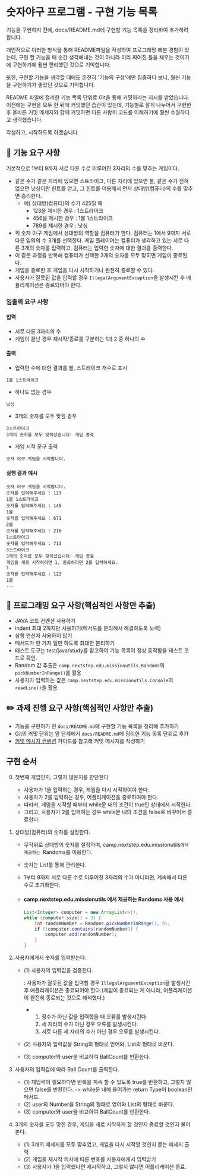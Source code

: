 # 숫자야구 프로그램 - 구현 기능 목록

 기능을 구현하지 전에, docs/README.md에 구현할 기능 목록을 정리하여 추가하려 합니다.

 개인적으로 이러한 방식을 통해 README파일을 작성하여 프로그래밍 해본 경험이 있는데, 구현 할 기능을 매 순간 생각해내는 것이 아니라 미리 짜여진 틀을 채우는 것이기에 구현하기에 훨씬 편리했던 것으로 기억합니다.

 또한, 구현할 기능을 생각할 때에도 온전히 '기능의 구성'에만 집중하다 보니, 훨씬 기능을 구현하기가 좋았던 것으로 기억합니다.

 README 파일에 정리한 기능 목록 단위로 Git을 통해 커밋하라는 지시를 받았습니다. 이전에는 구현을 모두 한 뒤에 커밋했던 습관이 있는데, 기능별로 잘게 나누어서 구현한 후 올바른 커밋 메세지와 함께 커밋하면 다른 사람이 코드를 이해하기에 훨씬 수월하다고 생각했습니다.

 각설하고, 시작하도록 하겠습니다.





## 🚀 기능 요구 사항

기본적으로 1부터 9까지 서로 다른 수로 이루어진 3자리의 수를 맞추는 게임이다.

- 같은 수가 같은 자리에 있으면 스트라이크, 다른 자리에 있으면 볼, 같은 수가 전혀 없으면 낫싱이란 힌트를 얻고, 그 힌트를 이용해서 먼저 상대방(컴퓨터)의 수를 맞추면 승리한다.
  - 예) 상대방(컴퓨터)의 수가 425일 때
    - 123을 제시한 경우 : 1스트라이크
    - 456을 제시한 경우 : 1볼 1스트라이크
    - 789를 제시한 경우 : 낫싱
- 위 숫자 야구 게임에서 상대방의 역할을 컴퓨터가 한다. 컴퓨터는 1에서 9까지 서로 다른 임의의 수 3개를 선택한다. 게임 플레이어는 컴퓨터가 생각하고 있는 서로 다른 3개의 숫자를 입력하고, 컴퓨터는 입력한 숫자에 대한 결과를 출력한다.
- 이 같은 과정을 반복해 컴퓨터가 선택한 3개의 숫자를 모두 맞히면 게임이 종료된다.
- 게임을 종료한 후 게임을 다시 시작하거나 완전히 종료할 수 있다.
- 사용자가 잘못된 값을 입력할 경우 `IllegalArgumentException`을 발생시킨 후 애플리케이션은 종료되어야 한다.





### 입출력 요구 사항

#### 입력

- 서로 다른 3자리의 수
- 게임이 끝난 경우 재시작/종료를 구분하는 1과 2 중 하나의 수

#### 출력

- 입력한 수에 대한 결과를 볼, 스트라이크 개수로 표시

```
1볼 1스트라이크
```

- 하나도 없는 경우

```
낫싱
```

- 3개의 숫자를 모두 맞힐 경우

```
3스트라이크
3개의 숫자를 모두 맞히셨습니다! 게임 종료
```

- 게임 시작 문구 출력

```
숫자 야구 게임을 시작합니다.
```

#### 실행 결과 예시

```
숫자 야구 게임을 시작합니다.
숫자를 입력해주세요 : 123
1볼 1스트라이크
숫자를 입력해주세요 : 145
1볼
숫자를 입력해주세요 : 671
2볼
숫자를 입력해주세요 : 216
1스트라이크
숫자를 입력해주세요 : 713
3스트라이크
3개의 숫자를 모두 맞히셨습니다! 게임 종료
게임을 새로 시작하려면 1, 종료하려면 2를 입력하세요.
1
숫자를 입력해주세요 : 123
1볼
...
```





## 🎯 프로그래밍 요구 사항(핵심적인 사항만 추출)

- JAVA 코드 컨벤션 사용하기
- indent 최대 2까지만 사용하기(메서드를 분리해서 해결하도록 노력)
- 삼항 연산자 사용하지 않기
- 메서드가 한 가지 일만 하도록 최대한 분리하기
- 테스트 도구는 test/java/study를 참고하여 기능 목록이 정상 동작함을 테스트 코드로 확인.
- Random 값 추출은 `camp.nextstep.edu.missionutils.Randoms`의 `pickNumberInRange()`를 활용
- 사용자가 입력하는 값은 `camp.nextstep.edu.missionutils.Console`의 `readLine()`을 활용





## ✏️ 과제 진행 요구 사항(핵심적인 사항만 추출)

- 기능을 구현하기 전 `docs/README.md`에 구현할 기능 목록을 정리해 추가하기
- Git의 커밋 단위는 앞 단계에서 `docs/README.md`에 정리한 기능 목록 단위로 추가
- [커밋 메시지 컨벤션](https://gist.github.com/stephenparish/9941e89d80e2bc58a153) 가이드를 참고해 커밋 메시지를 작성하기





## 구현 순서

0. 첫번째 게임인지, 그렇지 않은지를 판단한다
   - 사용자가 1을 입력하는 경우, 게임을 다시 시작하여야 한다.
   - 사용자가 2를 입력하는 경우, 어플리케이션을 종료하여야 한다.
   - 따라서, 게임을 시작할 때부터 while문 내의 조건이 true인 상태에서 시작한다.
   - 그리고, 사용자가 2를 입력하는 경우 while문 내의 조건을 false로 바꾸어서 종료한다.



1. 상대방(컴퓨터)의 숫자를 설정한다.
   
   - 무작위로 상대방의 숫자를 설정하며, camp.nextstep.edu.missionutils`에서 제공하는 `Randoms를 이용한다.
   - 숫자는 List를 통해 관리한다.
   - 1부터 9까지 서로 다른 수로 이루어진 3자리의 수가 아니라면, 계속해서 다른 수로 초기화한다.
   
   - #### camp.nextstep.edu.missionutils 에서 제공하는 Randoms 사용 예시
   
     ```java
     List<Integer> computer = new ArrayList<>();
     while (computer.size() < 3) {
         int randomNumber = Randoms.pickNumberInRange(1, 9);
         if (!computer.contains(randomNumber)) {
             computer.add(randomNumber);
         }
     }
     ```





2. 사용자에게서 숫자를 입력받는다.
   
   - (1) 사용자의 입력값을 검증한다.
   
     : 사용자가 잘못된 값을 입력할 경우 `IllegalArgumentException`을 발생시킨 후 애플리케이션은 종료되어야 한다.(게임이 종료되는 게 아니라, 어플리케이션이 완전히 종료되는 것으로 해석했다.)
   
     - 1. 정수가 아닌 값을 입력했을 때 오류를 발생시킨다.
       2. 세 지라의 수가 아닌 경우 오류를 발생시킨다.
       3. 서로 다른 세 자리의 수가 아닌 경우 오류를 발생시킨다.
   
       
   
   - (2) 사용자의 입력값을 String의 형태로 얻어와, List의 형태로 바꾼다.
   
   - (3) computer와 user을 비교하여 BallCount를 반환한다.





3. 사용자의 입력값에 따라 Ball Count를 출력한다.
   - (1) 재입력이 필요하다면 반복을 계속 할 수 있도록 true를 반환하고, 그렇지 않으면 false를 반환한다. -> while문 내에 들어가는 return Type이 boolean인 메서드.
   - (2) user의 Number을 String의 형태로 얻어와 List의 형태로 바꾼다.
   - (3) computer와 user을 비교하여 BallCount를 반환한다.





4. 3개의 숫자를 모두 맞힌 경우, 게임을 새로 시작하게 할 것인지 종료할 것인지 물어본다.
   - (1) 3개의 메세지를 모두 맞추었고, 게임을 다시 시작할 것인지 묻는 메세지 출력
   - (2) 게임을 재시작 의사에 따른 번호를 사용자에게서 입력받기
   - (3) 사용자가 1을 입력했다면 재시작하고, 그렇지 않다면 어플리케이션 종료.